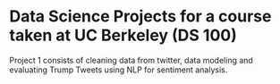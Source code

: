 # Data Science Projects for a course taken at UC Berkeley (DS 100)
Project 1 consists of cleaning data from twitter, data modeling and evaluating Trump Tweets using NLP for sentiment analysis.


